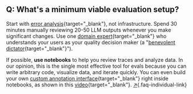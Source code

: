 ## Q: What's a minimum viable evaluation setup?

Start with [error analysis](#q-why-is-error-analysis-so-important-in-llm-evals-and-how-is-it-performed){target="_blank"}, not infrastructure. Spend 30 minutes manually reviewing 20-50 LLM outputs whenever you make significant changes. Use one [domain expert](#q-how-many-people-should-annotate-my-llm-outputs){target="_blank"} who understands your users as your quality decision maker (a "[benevolent dictator](#q-how-many-people-should-annotate-my-llm-outputs){target="_blank"}").

If possible, **use notebooks** to help you review traces and analyze data. In our opinion, this is the single most effective tool for evals because you can write arbitrary code, visualize data, and iterate quickly. You can even build your own [custom annotation interface](#q-what-makes-a-good-custom-interface-for-reviewing-llm-outputs){target="_blank"} right inside notebooks, as shown in this [video](https://youtu.be/aqKUwPKBkB0?si=5KDmMQnRzO_Ce9xH){target="_blank"}. [↗](#q-whats-a-minimum-viable-evaluation-setup){.faq-individual-link}